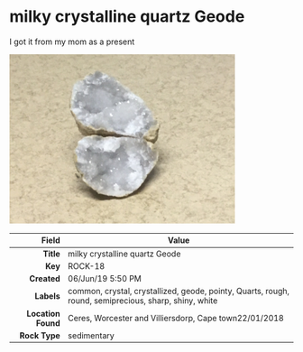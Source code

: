 # milky crystalline quartz  Geode
I got it from my mom as a present


<img height="300px" src="10025.jpg"/>

|       Field | Value                   |
|------------:|-------------------------|
|   **Title** | milky crystalline quartz  Geode |
|     **Key** | ROCK-18 |
| **Created** | 06/Jun/19 5:50 PM |
| **Labels** | common, crystal, crystallized, geode, pointy, Quarts, rough, round, semiprecious, sharp, shiny, white |
| **Location Found** | Ceres, Worcester and Villiersdorp, Cape town22/01/2018 |
| **Rock Type** | sedimentary |

        